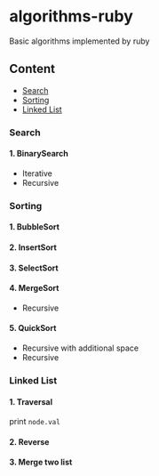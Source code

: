 # algorithms-ruby

Basic algorithms implemented by ruby

## Content

* [Search](#search)
* [Sorting](#sorting)
* [Linked List](#linkedlist)

### Search

#### 1. BinarySearch
* Iterative
* Recursive

### Sorting

#### 1. BubbleSort

#### 2. InsertSort

#### 3. SelectSort

#### 4. MergeSort
* Recursive

#### 5. QuickSort
* Recursive with additional space
* Recursive

### Linked List

#### 1. Traversal
print `node.val`

#### 2. Reverse

#### 3. Merge two list